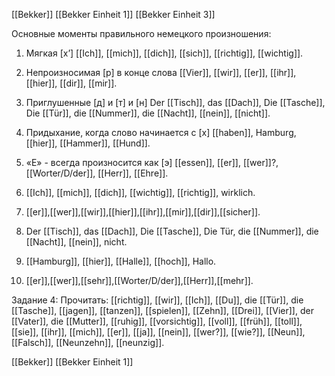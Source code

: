 [[Bekker]]
[[Bekker Einheit 1]]
[[Bekker Einheit 3]]


Основные моменты правильного немецкого произношения:
1. Мягкая [х’]
    [[Ich]], [[mich]], [[dich]], [[sich]], [[richtig]], [[wichtig]].
2. Непроизносимая [р] в конце слова
    [[Vier]], [[wir]], [[er]], [[ihr]], [[hier]], [[dir]], [[mir]].
3. Приглушенные [д] и [т] и [н]
    Der [[Tisch]], das [[Dach]], Die [[Tasche]], Die [[Tür]],
    die [[Nummer]], die [[Nacht]], [[nein]], [[nicht]].
    
4. Придыхание, когда слово начинается с [х]
    [[haben]], Hamburg, [[hier]], [[Hammer]], [[Hund]].
5. «Е» - всегда произносится как [э]
    [[essen]], [[er]], [[wer]]?, [[Worter/D/der]], [[Herr]], [[Ehre]].


1. [[Ich]], [[mich]], [[dich]], [[wichtig]], [[richtig]], wirklich.
2. [[er]],[[wer]],[[wir]],[[hier]],[[ihr]],[[mir]],[[dir]],[[sicher]].
3. Der [[Tisch]], das [[Dach]], Die [[Tasche]], Die Tür, die [[Nummer]], die [[Nacht]], [[nein]], nicht.
4. [[Hamburg]], [[hier]], [[Halle]], [[hoch]], Hallo.
5. [[er]],[[wer]],[[sehr]],[[Worter/D/der]],[[Herr]],[[mehr]].

Задание 4: Прочитать:
[[richtig]], [[wir]], [[Ich]], [[Du]], die [[Tür]], die [[Tasche]], [[jagen]], [[tanzen]], [[spielen]], [[Zehn]], [[Drei]], [[Vier]], der [[Vater]], die [[Mutter]], [[ruhig]], [[vorsichtig]], [[voll]], [[früh]], [[toll]], [[sie]], [[ihr]], [[mich]], [[er]], [[ja]], [[nein]], [[wer?]], [[wie?]], [[Neun]], [[Falsch]], [[Neunzehn]], [[neunzig]].



[[Bekker]] [[Bekker Einheit 1]]